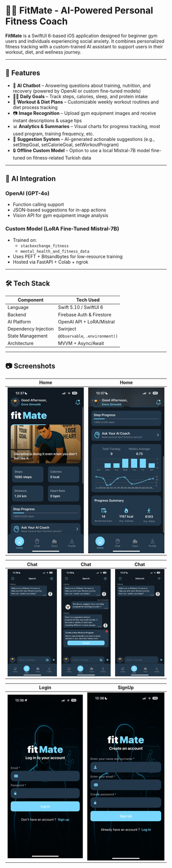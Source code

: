 # 🏋️‍♀️ FitMate - AI-Powered Personal Fitness Coach

**FitMate** is a SwiftUI 6-based iOS application designed for beginner gym users and individuals experiencing social anxiety. It combines personalized fitness tracking with a custom-trained AI assistant to support users in their workout, diet, and wellness journey.

---

## 📱 Features

- 🧠 **AI Chatbot** – Answering questions about training, nutrition, and recovery (powered by OpenAI or custom fine-tuned models)
- 🏃‍♂️ **Daily Goals** – Track steps, calories, sleep, and protein intake
- 📝 **Workout & Diet Plans** – Customizable weekly workout routines and diet process tracking
- 📷 **Image Recognition** – Upload gym equipment images and receive instant descriptions & usage tips
- 📊 **Analytics & Summaries** – Visual charts for progress tracking, most used program, training frequency, etc.
- 🔁 **Suggestion System** – AI-generated actionable suggestions (e.g., setStepGoal, setCalorieGoal, setWorkoutProgram)
- 🔒 **Offline Custom Model** – Option to use a local Mistral-7B model fine-tuned on fitness-related Turkish data

---

## 🧠 AI Integration

### OpenAI (GPT-4o)
- Function calling support
- JSON-based suggestions for in-app actions
- Vision API for gym equipment image analysis

### Custom Model (LoRA Fine-Tuned Mistral-7B)
- Trained on:
  - `stackexchange_fitness`
  - `mental_health_and_fitness_data`
- Uses PEFT + Bitsandbytes for low-resource training
- Hosted via FastAPI + Colab + ngrok

---

## 🛠️ Tech Stack

| Component       | Tech Used                     |
|----------------|-------------------------------|
| Language        | Swift 5.10 / SwiftUI 6        |
| Backend         | Firebase Auth & Firestore     |
| AI Platform     | OpenAI API + LoRA/Mistral     |
| Dependency Injection | Swinject               |
| State Management| `@Observable`, `.environment()` |
| Architecture    | MVVM + Async/Await            |

---

## 📷 Screenshots

| **Home** | **Home** |
|:--:|:--:|
| ![](screenshots/home_1.PNG) | ![](screenshots/home_2.PNG) |

| **Chat** | **Chat** | **Chat** |
|:--:|:--:|:--:|
| ![](screenshots/openai_1.PNG) | ![](screenshots/openai_2.PNG) | ![](screenshots/mistral.PNG) |


| **Login** | **SignUp** |
|:--:|:--:|
| ![](screenshots/login.PNG) | ![](screenshots/sign_up.PNG) |




